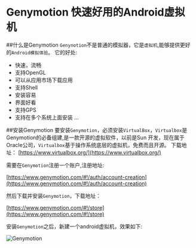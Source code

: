 # Genymotion 快速好用的Android虚拟机
##什么是Genymotion
`Genynotion`不是普通的模拟器，它是`虚拟机`,能够提供更好的`Android模拟体验`。
它的好处:
* 快速，流畅
* 支持OpenGL
* 可以从应用市场下载应用
* 支持Shell 
* 安装容易
* 界面好看
* 支持GPS
* 支持在多个系统上面安装
...

##安装Genymotion
要安装`Genymotion`，必须安装`VirtualBox`，`Virtualbox`是Genymotion的必备组建,是一款开源的虚拟软件，以前是Sun 开发，现在属于Oracle公司，`Virtualbox`基于操作系统底层的虚拟机，免费而且开源。
下载地址：
[https://www.virtualbox.org/](https://www.virtualbox.org/)

需要在`Genymotion`注册一个账户,注册地址:

[https://www.genymotion.com/#!/auth/account-creation](https://www.genymotion.com/#!/auth/account-creation)

然后下载并安装`Genymotion`，下载地址：

[https://www.genymotion.com/#!/store](https://www.genymotion.com/#!/store)

安装`Genymotion`之后，新建一个android虚拟机，效果如下:

![Genymotion](http://upload-images.jianshu.io/upload_images/22188-edb27bd3b5bbe191.png?imageMogr2/auto-orient/strip%7CimageView2/2/w/1240)


